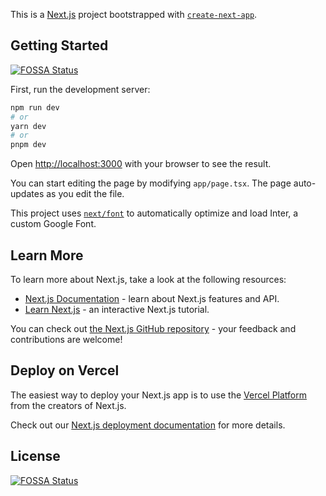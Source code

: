 This is a [Next.js](https://nextjs.org/) project bootstrapped with [`create-next-app`](https://github.com/vercel/next.js/tree/canary/packages/create-next-app).

## Getting Started
[![FOSSA Status](https://app.fossa.com/api/projects/git%2Bgithub.com%2Fsusumutomita%2Fdocdoc.svg?type=shield)](https://app.fossa.com/projects/git%2Bgithub.com%2Fsusumutomita%2Fdocdoc?ref=badge_shield)


First, run the development server:

```bash
npm run dev
# or
yarn dev
# or
pnpm dev
```

Open [http://localhost:3000](http://localhost:3000) with your browser to see the result.

You can start editing the page by modifying `app/page.tsx`. The page auto-updates as you edit the file.

This project uses [`next/font`](https://nextjs.org/docs/basic-features/font-optimization) to automatically optimize and load Inter, a custom Google Font.

## Learn More

To learn more about Next.js, take a look at the following resources:

- [Next.js Documentation](https://nextjs.org/docs) - learn about Next.js features and API.
- [Learn Next.js](https://nextjs.org/learn) - an interactive Next.js tutorial.

You can check out [the Next.js GitHub repository](https://github.com/vercel/next.js/) - your feedback and contributions are welcome!

## Deploy on Vercel

The easiest way to deploy your Next.js app is to use the [Vercel Platform](https://vercel.com/new?utm_medium=default-template&filter=next.js&utm_source=create-next-app&utm_campaign=create-next-app-readme) from the creators of Next.js.

Check out our [Next.js deployment documentation](https://nextjs.org/docs/deployment) for more details.


## License
[![FOSSA Status](https://app.fossa.com/api/projects/git%2Bgithub.com%2Fsusumutomita%2Fdocdoc.svg?type=large)](https://app.fossa.com/projects/git%2Bgithub.com%2Fsusumutomita%2Fdocdoc?ref=badge_large)